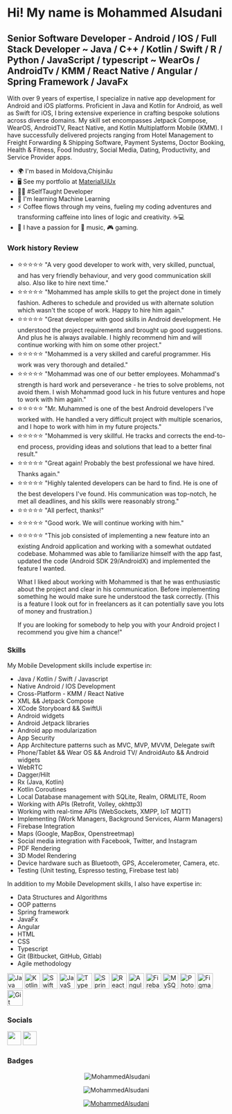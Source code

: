 <img src="https://komarev.com/ghpvc/?username=MohammedAlsudani&style=flat-square&color=blue" alt=""/>

Hi! My name is Mohammed Alsudani
=========================================================================================================================================

Senior Software Developer - Android / IOS / Full Stack Developer ~ Java / C++ / Kotlin / Swift / R / Python / JavaScript / typescript ~ WearOs / AndroidTv / KMM / React Native / Angular / Spring Framework / JavaFx
------------------------

With over 9 years of expertise, I specialize in native app development for Android and iOS platforms. Proficient in Java and Kotlin for Android, as well as Swift for iOS, I bring extensive experience in crafting bespoke solutions across diverse domains. My skill set encompasses Jetpack Compose, WearOS, AndroidTV, React Native, and Kotlin Multiplatform Mobile (KMM). I have successfully delivered projects ranging from Hotel Management to Freight Forwarding & Shipping Software, Payment Systems, Doctor Booking, Health & Fitness, Food Industry, Social Media, Dating, Productivity, and Service Provider apps.

* 🌍  I'm based in Moldova,Chișinău
* 🖥️  See my portfolio at [MaterialUiUx](http://materialuiux.com/)
* 👨‍💻  #SelfTaught Developer
* 🧠  I'm learning Machine Learning
* ⚡  Coffee flows through my veins, fueling my coding adventures and transforming caffeine into lines of logic and creativity. ☕💻
* 🤩  I have a passion for 🎵 music, 🎮 gaming.


### Work history Review
<ul>
    <li>
        <span style="font-size: 1.2em;">⭐️⭐️⭐️⭐️⭐️</span> "A very good developer to work with, very skilled, punctual, and has very friendly behaviour, and very good communication skill also. Also like to hire next time."
    </li>
    <li>
        <span style="font-size: 1.2em;">⭐️⭐️⭐️⭐️⭐️</span> "Mohammed has ample skills to get the project done in timely fashion. Adheres to schedule and provided us with alternate solution which wasn't the scope of work. Happy to hire him again."
    </li>
    <li>
        <span style="font-size: 1.2em;">⭐️⭐️⭐️⭐️⭐️</span> "Great developer with good skills in Android development. He understood the project requirements and brought up good suggestions. And plus he is always available. I highly recommend him and will continue working with him on some other project."
    </li>
    <li>
        <span style="font-size: 1.2em;">⭐️⭐️⭐️⭐️⭐️</span> "Mohammed is a very skilled and careful programmer. His work was very thorough and detailed."
    </li>
    <li>
        <span style="font-size: 1.2em;">⭐️⭐️⭐️⭐️⭐️</span> "Mohammad was one of our better employees. Mohammad's strength is hard work and perseverance - he tries to solve problems, not avoid them. I wish Mohammad good luck in his future ventures and hope to work with him again."
    </li>
    <li>
        <span style="font-size: 1.2em;">⭐️⭐️⭐️⭐️⭐️</span> "Mr. Muhammed is one of the best Android developers I've worked with. He handled a very difficult project with multiple scenarios, and I hope to work with him in my future projects."
    </li>
    <li>
        <span style="font-size: 1.2em;">⭐️⭐️⭐️⭐️⭐️</span> "Mohammed is very skillful. He tracks and corrects the end-to-end process, providing ideas and solutions that lead to a better final result."
    </li>
    <li>
        <span style="font-size: 1.2em;">⭐️⭐️⭐️⭐️⭐️</span> "Great again! Probably the best professional we have hired. Thanks again."
    </li>
    <li>
        <span style="font-size: 1.2em;">⭐️⭐️⭐️⭐️⭐️</span> "Highly talented developers can be hard to find. He is one of the best developers I've found. His communication was top-notch, he met all deadlines, and his skills were reasonably strong."
    </li>
    <li>
        <span style="font-size: 1.2em;">⭐️⭐️⭐️⭐️⭐️</span> "All perfect, thanks!"
    </li>
    <li>
        <span style="font-size: 1.2em;">⭐️⭐️⭐️⭐️⭐️</span> "Good work. We will continue working with him."
    </li>
       <li>
        <span style="font-size: 1.2em;">⭐️⭐️⭐️⭐️⭐️</span> "This job consisted of implementing a new feature into an existing Android application and working with a somewhat outdated codebase. Mohammed was able to 
         familiarize himself with the app fast, updated the code (Android SDK 29/AndroidX) and implemented the feature I wanted.

What I liked about working with Mohammed is that he was enthusiastic about the project and clear in his communication. Before implementing something he would make sure he understood the task correctly. (This is a feature I look out for in freelancers as it can potentially save you lots of money and frustration.)

If you are looking for somebody to help you with your Android project I recommend you give him a chance!"
    </li>
</ul>

### Skills
<p>My Mobile Development skills include expertise in:</p>
<ul>
  <li>Java / Kotlin / Swift / Javascript</li>
  <li>Native Android / IOS Development</li>
  <li>Cross-Platform - KMM / React Native</li>
  <li>XML && Jetpack Compose</li>
  <li>XCode Storyboard && SwiftUi</li>
  <li>Android widgets</li>
  <li>Android Jetpack libraries</li>
  <li>Android app modularization</li>
  <li>App Security</li>
  <li>App Architecture patterns such as MVC, MVP, MVVM, Delegate swift</li>
  <li>Phone/Tablet && Wear OS && Android TV/ AndroidAuto && Android widgets</li>
  <li>WebRTC</li>
  <li>Dagger/Hilt</li>
  <li>Rx (Java, Kotlin)</li>
  <li>Kotlin Coroutines</li>
  <li>Local Database management with SQLite, Realm, ORMLITE, Room</li>
  <li>Working with APIs (Retrofit, Volley, okhttp3)</li>
  <li>Working with real-time APIs (WebSockets, XMPP, IoT MQTT)</li>
  <li>Implementing (Work Managers, Background Services, Alarm Managers)</li>
  <li>Firebase Integration</li>
  <li>Maps (Google, MapBox, Openstreetmap)</li>
  <li>Social media integration with Facebook, Twitter, and Instagram</li>
  <li>PDF Rendering</li>
  <li>3D Model Rendering</li>
  <li>Device hardware such as Bluetooth, GPS, Accelerometer, Camera, etc.</li>
  <li>Testing (Unit testing, Espresso testing, Firebase test lab)</li>
</ul>

<p>In addition to my Mobile Development skills, I also have expertise in:</p>
<ul>
  <li>Data Structures and Algorithms</li>
  <li>OOP patterns</li>
  <li>Spring framework</li>
  <li>JavaFx</li>
  <li>Angular</li>
  <li>HTML</li>
  <li>CSS</li>
  <li>Typescript</li>
  <li>Git (Bitbucket, GitHub, Gitlab)</li>
  <li>Agile methodology</li>
</ul>

<p align="left">
<a href="https://www.oracle.com/java/" target="_blank" rel="noreferrer"><img src="https://raw.githubusercontent.com/danielcranney/readme-generator/main/public/icons/skills/java-colored.svg" width="36" height="36" alt="Java" /></a>
<a href="https://kotlinlang.org/" target="_blank" rel="noreferrer"><img src="https://raw.githubusercontent.com/danielcranney/readme-generator/main/public/icons/skills/kotlin-colored.svg" width="36" height="36" alt="Kotlin" /></a>
<a href="https://developer.apple.com/swift/" target="_blank" rel="noreferrer"><img src="https://raw.githubusercontent.com/danielcranney/readme-generator/main/public/icons/skills/swift-colored.svg" width="36" height="36" alt="Swift" /></a>
<a href="https://developer.mozilla.org/en-US/docs/Web/JavaScript" target="_blank" rel="noreferrer"><img src="https://raw.githubusercontent.com/danielcranney/readme-generator/main/public/icons/skills/javascript-colored.svg" width="36" height="36" alt="JavaScript" /></a>
<a href="https://www.typescriptlang.org/" target="_blank" rel="noreferrer"><img src="https://raw.githubusercontent.com/danielcranney/readme-generator/main/public/icons/skills/typescript-colored.svg" width="36" height="36" alt="TypeScript" /></a>
<a href="https://spring.io/" target="_blank" rel="noreferrer"><img src="https://user-images.githubusercontent.com/51391473/113920973-14da8880-97ab-11eb-8223-ffa85d487831.png" width="36" height="36" alt="Spring" /></a>
<a href="https://reactjs.org/" target="_blank" rel="noreferrer"><img src="https://raw.githubusercontent.com/danielcranney/readme-generator/main/public/icons/skills/react-colored.svg" width="36" height="36" alt="React" /></a>
<a href="https://angular.io/" target="_blank" rel="noreferrer"><img src="https://raw.githubusercontent.com/danielcranney/readme-generator/main/public/icons/skills/angularjs-colored.svg" width="36" height="36" alt="Angular" /></a>
<a href="https://firebase.google.com/" target="_blank" rel="noreferrer"><img src="https://raw.githubusercontent.com/danielcranney/readme-generator/main/public/icons/skills/firebase-colored.svg" width="36" height="36" alt="Firebase" /></a>
<a href="https://www.mysql.com/" target="_blank" rel="noreferrer"><img src="https://raw.githubusercontent.com/danielcranney/readme-generator/main/public/icons/skills/mysql-colored.svg" width="36" height="36" alt="MySQL" /></a>
<a href="https://www.adobe.com/uk/products/photoshop.html" target="_blank" rel="noreferrer"><img src="https://raw.githubusercontent.com/danielcranney/readme-generator/main/public/icons/skills/photoshop-colored.svg" width="36" height="36" alt="Photoshop" /></a>
<a href="https://www.figma.com/" target="_blank" rel="noreferrer"><img src="https://raw.githubusercontent.com/danielcranney/readme-generator/main/public/icons/skills/figma-colored.svg" width="36" height="36" alt="Figma" /></a>
<a href="https://git-scm.com/" target="_blank" rel="noreferrer"><img src="https://raw.githubusercontent.com/danielcranney/readme-generator/main/public/icons/skills/git-colored.svg" width="36" height="36" alt="Git" /></a>
</p>

### Socials

<p align="left"> <a href="https://www.github.com/MohammedAlsudani" target="_blank" rel="noreferrer"><img src="https://raw.githubusercontent.com/danielcranney/readme-generator/main/public/icons/socials/github.svg" width="32" height="32" /></a> <a href="https://www.linkedin.com/in/mohammed-alsudani-259a28152" target="_blank" rel="noreferrer"><img src="https://raw.githubusercontent.com/danielcranney/readme-generator/main/public/icons/socials/linkedin.svg" width="32" height="32" /></a></p>

### Badges

<p align="center">&nbsp;<img align="center" src="https://github-readme-stats.vercel.app/api?username=MohammedAlsudani&show_icons=true&locale=en" alt="MohammedAlsudani" /></p>
<p align="center"><img align="center" src="https://github-readme-stats.vercel.app/api/top-langs?username=MohammedAlsudani&show_icons=true&locale=en&layout=compact" alt="MohammedAlsudani" /></p>
<p align="center"> <a href="https://github.com/ryo-ma/github-profile-trophy"><img src="https://github-profile-trophy.vercel.app/?username=MohammedAlsudani" alt="MohammedAlsudani" /></a> </p>
